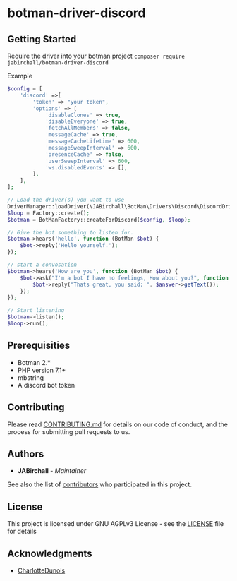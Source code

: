 # botman-driver-discord

## Getting Started

Require the driver into your botman project `composer require jabirchall/botman-driver-discord`

Example
```php
$config = [
    'discord' =>[
        'token' => "your token",
        'options' => [
            'disableClones' => true,
            'disableEveryone' => true,
            'fetchAllMembers' => false,
            'messageCache' => true,
            'messageCacheLifetime' => 600,
            'messageSweepInterval' => 600,
            'presenceCache' => false,
            'userSweepInterval' => 600,
            'ws.disabledEvents' => [],
        ],
    ],
];

// Load the driver(s) you want to use
DriverManager::loadDriver(\JABirchall\BotMan\Drivers\Discord\DiscordDriver::class);
$loop = Factory::create();
$botman = BotManFactory::createForDiscord($config, $loop);

// Give the bot something to listen for.
$botman->hears('hello', function (BotMan $bot) {
    $bot->reply('Hello yourself.');
});

// start a convosation
$botman->hears('How are you', function (BotMan $bot) {
    $bot->ask("I'm a bot I have no feelings, How about you?", function (Answer $answer) use ($bot) {
        $bot->reply("Thats great, you said: ". $answer->getText());
    });
});

// Start listening
$botman->listen();
$loop->run();
```

## Prerequisities

* Botman 2.*
* PHP version 7.1+
* mbstring
* A discord bot token

## Contributing

Please read [CONTRIBUTING.md](CONTRIBUTING.md) for details on our code of conduct, and the process for submitting pull requests to us.

## Authors

* **JABirchall** - *Maintainer*

See also the list of [contributors](https://github.com/JABirchall/NimdaDiscord/graphs/contributors) who participated in this project.

## License

This project is licensed under GNU AGPLv3 License - see the [LICENSE](LICENSE) file for details

## Acknowledgments

* [CharlotteDunois](https://github.com/CharlotteDunois)

